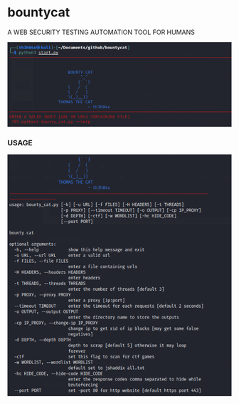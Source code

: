 # bountycat

A WEB SECURITY TESTING AUTOMATION TOOL FOR HUMANS

![bountycat1.png](https://raw.githubusercontent.com/blessingcharles/OsDevImages/main/bountycat1.png)


### USAGE

![bountycat.png](https://raw.githubusercontent.com/blessingcharles/OsDevImages/main/bountycat.png)

